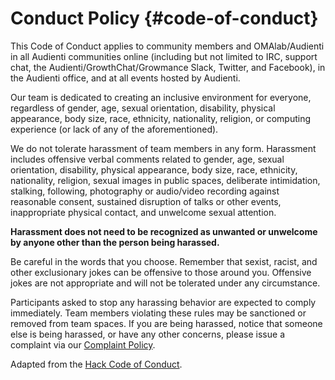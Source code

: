 # Conduct Policy {#code-of-conduct}

This Code of Conduct applies to community members and OMAlab/Audienti in all Audienti communities online \(including but not limited to IRC, support chat, the Audienti/GrowthChat/Growmance Slack, Twitter, and Facebook\), in the Audienti office, and at all events hosted by Audienti.

Our team is dedicated to creating an inclusive environment for everyone, regardless of gender, age, sexual orientation, disability, physical appearance, body size, race, ethnicity, nationality, religion, or computing experience \(or lack of any of the aforementioned\).

We do not tolerate harassment of team members in any form. Harassment includes offensive verbal comments related to gender, age, sexual orientation, disability, physical appearance, body size, race, ethnicity, nationality, religion, sexual images in public spaces, deliberate intimidation, stalking, following, photography or audio/video recording against reasonable consent, sustained disruption of talks or other events, inappropriate physical contact, and unwelcome sexual attention.

**Harassment does not need to be recognized as unwanted or unwelcome by anyone other than the person being harassed.**

Be careful in the words that you choose. Remember that sexist, racist, and other exclusionary jokes can be offensive to those around you. Offensive jokes are not appropriate and will not be tolerated under any circumstance.

Participants asked to stop any harassing behavior are expected to comply immediately. Team members violating these rules may be sanctioned or removed from team spaces. If you are being harassed, notice that someone else is being harassed, or have any other concerns, please issue a complaint via our [Complaint Policy](https://omalab.gitbooks.io/omalab-guide/content/Employment-Policies/Complaint-Policy.html).

Adapted from the [Hack Code of Conduct](http://hackcodeofconduct.org/).

